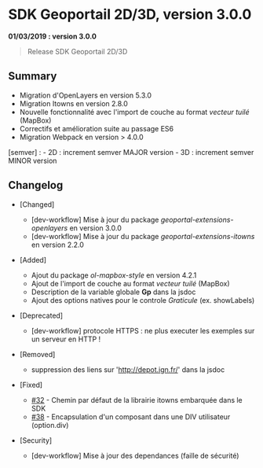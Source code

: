 # SDK Geoportail 2D/3D, version 3.0.0

**01/03/2019 : version 3.0.0**
> Release SDK Geoportail 2D/3D

## Summary

* Migration d'OpenLayers en version 5.3.0
* Migration Itowns en version 2.8.0
* Nouvelle fonctionnalité avec l'import de couche au format *vecteur tuilé* (MapBox)
* Correctifs et amélioration suite au passage ES6
* Migration Webpack en version > 4.0.0

[semver] :
    - 2D : increment semver MAJOR version
    - 3D : increment semver MINOR version

## Changelog

* [Changed]

    - [dev-workflow] Mise à jour du package *geoportal-extensions-openlayers* en version 3.0.0
    - [dev-workflow] Mise à jour du package *geoportal-extensions-itowns* en version 2.2.0

* [Added]

    - Ajout du package *ol-mapbox-style* en version 4.2.1
    - Ajout de l'import de couche au format *vecteur tuilé* (MapBox)
    - Description de la variable globale **Gp** dans la jsdoc
    - Ajout des options natives pour le controle *Graticule* (ex. showLabels)

* [Deprecated]

    - [dev-workflow] protocole HTTPS : ne plus executer les exemples sur un serveur en HTTP !

* [Removed]

    - suppression des liens sur 'http://depot.ign.fr/' dans la jsdoc

* [Fixed]

    - [#32](https://github.com/IGNF/geoportal-sdk/issues/32) - Chemin par défaut de la librairie itowns embarquée dans le SDK
    - [#38](https://github.com/IGNF/geoportal-sdk/issues/38) - Encapsulation d'un composant dans une DIV utilisateur (option.div)

* [Security]

    - [dev-workflow] Mise à jour des dependances (faille de sécurité)
